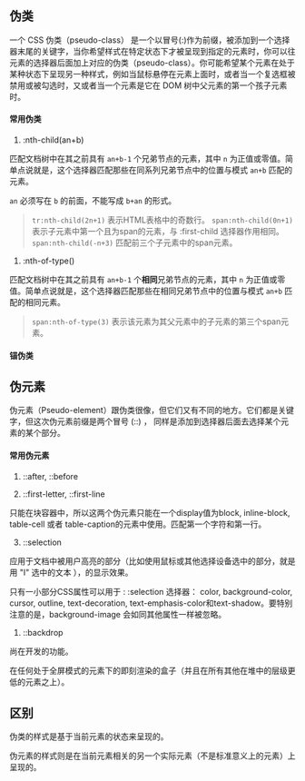 ## 伪类

一个 CSS  伪类（pseudo-class） 是一个以冒号(:)作为前缀，被添加到一个选择器末尾的关键字，当你希望样式在特定状态下才被呈现到指定的元素时，你可以往元素的选择器后面加上对应的伪类（pseudo-class）。你可能希望某个元素在处于某种状态下呈现另一种样式，例如当鼠标悬停在元素上面时，或者当一个复选框被禁用或被勾选时，又或者当一个元素是它在 DOM 树中父元素的第一个孩子元素时。

#### 常用伪类
1. :nth-child(an+b)

匹配文档树中在其之前具有 `an+b-1` 个兄弟节点的元素，其中 `n` 为正值或零值。简单点说就是，这个选择器匹配那些在同系列兄弟节点中的位置与模式 `an+b` 匹配的元素。

`an` 必须写在 `b` 的前面，不能写成 `b+an` 的形式。

> `tr:nth-child(2n+1)`
> 表示HTML表格中的奇数行。
> `span:nth-child(0n+1)`
> 表示子元素中第一个且为span的元素，与 :first-child 选择器作用相同。
> `span:nth-child(-n+3)`
> 匹配前三个子元素中的span元素。

1. :nth-of-type()

匹配文档树中在其之前具有 `an+b-1` 个**相同**兄弟节点的元素，其中 `n` 为正值或零值。简单点说就是，这个选择器匹配那些在相同兄弟节点中的位置与模式 `an+b` 匹配的相同元素。

> `span:nth-of-type(3)`
> 表示该元素为其父元素中的子元素的第三个span元素。

#### 锚伪类



## 伪元素

伪元素（Pseudo-element）跟伪类很像，但它们又有不同的地方。它们都是关键字，但这次伪元素前缀是两个冒号 (::) ， 同样是添加到选择器后面去选择某个元素的某个部分。

#### 常用伪元素

1. ::after, ::before

2. ::first-letter, ::first-line

只能在块容器中，所以这两个伪元素只能在一个display值为block, inline-block, table-cell 或者 table-caption的元素中使用。匹配第一个字符和第一行。

3. ::selection

应用于文档中被用户高亮的部分（比如使用鼠标或其他选择设备选中的部分，就是用 "I" 选中的文本 ），的显示效果。

只有一小部分CSS属性可以用于 : :selection 选择器： color, background-color, cursor, outline, text-decoration, text-emphasis-color和text-shadow。要特别注意的是，background-image 会如同其他属性一样被忽略。

1. ::backdrop

尚在开发的功能。

在任何处于全屏模式的元素下的即刻渲染的盒子（并且在所有其他在堆中的层级更低的元素之上）。


## 区别

伪类的样式是基于当前元素的状态来呈现的。

伪元素的样式则是在当前元素相关的另一个实际元素（不是标准意义上的元素）上呈现的。




